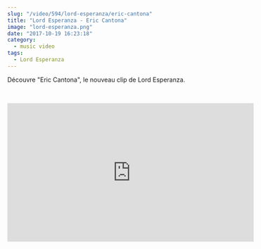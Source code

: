 ```yaml
--- 
slug: "/video/594/lord-esperanza/eric-cantona"
title: "Lord Esperanza - Eric Cantona"
image: "lord-esperanza.png"
date: "2017-10-19 16:23:18"
category:
  - music video
tags:
  - Lord Esperanza
---
```

<p>Découvre "Eric Cantona", le nouveau clip de Lord Esperanza.</p><br/><p><iframe width="560" height="315" src="https://www.youtube.com/embed/KEhfX9w_nwk" frameborder="0" allowfullscreen></iframe></p>
